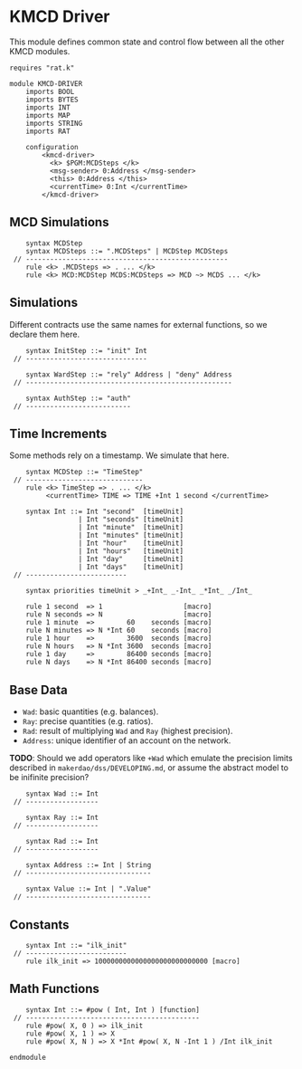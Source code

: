 KMCD Driver
===========

This module defines common state and control flow between all the other KMCD modules.

```k
requires "rat.k"

module KMCD-DRIVER
    imports BOOL
    imports BYTES
    imports INT
    imports MAP
    imports STRING
    imports RAT

    configuration
        <kmcd-driver>
          <k> $PGM:MCDSteps </k>
          <msg-sender> 0:Address </msg-sender>
          <this> 0:Address </this>
          <currentTime> 0:Int </currentTime>
        </kmcd-driver>
```

MCD Simulations
---------------

```k
    syntax MCDStep
    syntax MCDSteps ::= ".MCDSteps" | MCDStep MCDSteps
 // --------------------------------------------------
    rule <k> .MCDSteps => . ... </k>
    rule <k> MCD:MCDStep MCDS:MCDSteps => MCD ~> MCDS ... </k>
```

Simulations
-----------

Different contracts use the same names for external functions, so we declare them here.

```k
    syntax InitStep ::= "init" Int
 // ------------------------------

    syntax WardStep ::= "rely" Address | "deny" Address
 // ---------------------------------------------------

    syntax AuthStep ::= "auth"
 // --------------------------
```

Time Increments
---------------

Some methods rely on a timestamp. We simulate that here.

```k
    syntax MCDStep ::= "TimeStep"
 // -----------------------------
    rule <k> TimeStep => . ... </k>
         <currentTime> TIME => TIME +Int 1 second </currentTime>

    syntax Int ::= Int "second"  [timeUnit]
                 | Int "seconds" [timeUnit]
                 | Int "minute"  [timeUnit]
                 | Int "minutes" [timeUnit]
                 | Int "hour"    [timeUnit]
                 | Int "hours"   [timeUnit]
                 | Int "day"     [timeUnit]
                 | Int "days"    [timeUnit]
 // -------------------------

    syntax priorities timeUnit > _+Int_ _-Int_ _*Int_ _/Int_

    rule 1 second  => 1                    [macro]
    rule N seconds => N                    [macro]
    rule 1 minute  =>        60    seconds [macro]
    rule N minutes => N *Int 60    seconds [macro]
    rule 1 hour    =>        3600  seconds [macro]
    rule N hours   => N *Int 3600  seconds [macro]
    rule 1 day     =>        86400 seconds [macro]
    rule N days    => N *Int 86400 seconds [macro]
```

Base Data
---------

-   `Wad`: basic quantities (e.g. balances).
-   `Ray`: precise quantities (e.g. ratios).
-   `Rad`: result of multiplying `Wad` and `Ray` (highest precision).
-   `Address`: unique identifier of an account on the network.

**TODO**: Should we add operators like `+Wad` which emulate the precision limits described in `makerdao/dss/DEVELOPING.md`, or assume the abstract model to be inifinite precision?

```k
    syntax Wad ::= Int
 // ------------------

    syntax Ray ::= Int
 // ------------------

    syntax Rad ::= Int
 // ------------------

    syntax Address ::= Int | String
 // -------------------------------

    syntax Value ::= Int | ".Value"
 // -------------------------------
```

Constants
---------

```k
    syntax Int ::= "ilk_init"
 // -------------------------
    rule ilk_init => 1000000000000000000000000000 [macro]
```

Math Functions
--------------

```k
    syntax Int ::= #pow ( Int, Int ) [function]
 // -------------------------------------------
    rule #pow( X, 0 ) => ilk_init
    rule #pow( X, 1 ) => X
    rule #pow( X, N ) => X *Int #pow( X, N -Int 1 ) /Int ilk_init
```

```k
endmodule
```
